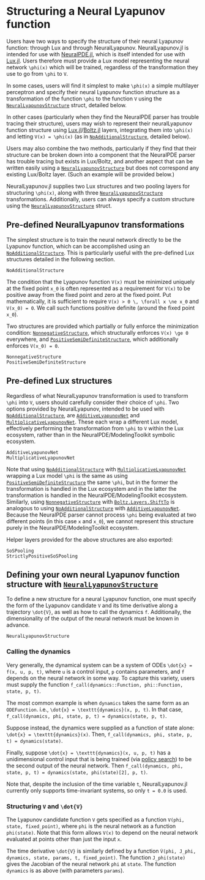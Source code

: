# Structuring a Neural Lyapunov function

Users have two ways to specify the structure of their neural Lyapunov function: through Lux and through NeuralLyapunov.
NeuralLyapunov.jl is intended for use with [NeuralPDE.jl](https://github.com/SciML/NeuralPDE.jl), which is itself intended for use with [Lux.jl](https://github.com/LuxDL/Lux.jl).
Users therefore must provide a Lux model representing the neural network ``\phi(x)`` which will be trained, regardless of the transformation they use to go from ``\phi`` to ``V``.

In some cases, users will find it simplest to make ``\phi(x)`` a simple multilayer perceptron and specify their neural Lyapunov function structure as a transformation of the function ``\phi`` to the function ``V`` using the [`NeuralLyapunovStructure`](@ref) struct, detailed below.

In other cases (particularly when they find the NeuralPDE parser has trouble tracing their structure), users may wish to represent their neuralLyapunov function structure using [Lux.jl](https://github.com/LuxDL/Lux.jl)/[Boltz.jl](https://github.com/LuxDL/Boltz.jl) layers, integrating them into ``\phi(x)`` and letting ``V(x) = \phi(x)`` (as in [`NoAdditionalStructure`](@ref), detailed below).

Users may also combine the two methods, particularly if they find that their structure can be broken down into a component that the NeuralPDE parser has trouble tracing but exists in Lux/Boltz, and another aspect that can be written easily using a [`NeuralLyapunovStructure`](@ref) but does not correspond any existing Lux/Boltz layer.
(Such an example will be provided below.)

NeuralLyapunov.jl supplies two Lux structures and two pooling layers for structuring ``\phi(x)``, along with three [`NeuralLyapunovStructure`](@ref) transformations.
Additionally, users can always specify a custom structure using the [`NeuralLyapunovStructure`](@ref) struct.

## Pre-defined NeuralLyapunov transformations

The simplest structure is to train the neural network directly to be the Lyapunov function, which can be accomplished using an [`NoAdditionalStructure`](@ref).
This is particularly useful with the pre-defined Lux structures detailed in the following section.

```@docs
NoAdditionalStructure
```

The condition that the Lyapunov function ``V(x)`` must be minimized uniquely at the fixed point ``x_0`` is often represented as a requirement for ``V(x)`` to be positive away from the fixed point and zero at the fixed point.
Put mathematically, it is sufficient to require ``V(x) > 0 \, \forall x \ne x_0`` and ``V(x_0) = 0``.
We call such functions positive definite (around the fixed point ``x_0``).

Two structures are provided which partially or fully enforce the minimization condition: [`NonnegativeStructure`](@ref), which structurally enforces ``V(x) \ge 0`` everywhere, and [`PositiveSemiDefiniteStructure`](@ref), which additionally enforces ``V(x_0) = 0``.

```@docs
NonnegativeStructure
PositiveSemiDefiniteStructure
```

## Pre-defined Lux structures

Regardless of what NeuralLyapunov transformation is used to transform ``\phi`` into ``V``, users should carefully consider their choice of ``\phi``.
Two options provided by NeuralLyapunov, intended to be used with [`NoAdditionalStructure`](@ref), are [`AdditiveLyapunovNet`](@ref) and [`MultiplicativeLyapunovNet`](@ref).
These each wrap a different Lux model, effectively performing the transformation from ``\phi`` to ``V`` within the Lux ecosystem, rather than in the NeuralPDE/ModelingToolkit symbolic ecosystem. 

```@docs
AdditiveLyapunovNet
MultiplicativeLyapunovNet
```

Note that using [`NoAdditionalStructure`](@ref) with [`MultiplicativeLyapunovNet`](@ref) wrapping a Lux model ``\phi`` is the same as using [`PositiveSemiDefiniteStructure`](@ref) the same ``\phi``, but in the former the transformation is handled in the Lux ecosystem and in the latter the transformation is handled in the NeuralPDE/ModelingToolkit ecosystem.
Similarly, using [`NonnegativeStructure`](@ref) with [`Boltz.Layers.ShiftTo`](https://luxdl.github.io/Boltz.jl/dev/api/layers#Boltz.Layers-API-Reference) is analogous to using [`NoAdditionalStructure`](@ref) with [`AdditiveLyapunovNet`](@ref).
Because the NeuralPDE parser cannot process ``\phi`` being evaluated at two different points (in this case ``x`` and ``x_0``), we cannot represent this structure purely in the NeuralPDE/ModelingToolkit ecosystem.

Helper layers provided for the above structures are also exported:

```@docs
SoSPooling
StrictlyPositiveSoSPooling
```

## Defining your own neural Lyapunov function structure with [`NeuralLyapunovStructure`](@ref)

To define a new structure for a neural Lyapunov function, one must specify the form of the Lyapunov candidate ``V`` and its time derivative along a trajectory ``\dot{V}``, as well as how to call the dynamics ``f``.
Additionally, the dimensionality of the output of the neural network must be known in advance.

```@docs
NeuralLyapunovStructure
```

### Calling the dynamics

Very generally, the dynamical system can be a system of ODEs ``\dot{x} = f(x, u, p, t)``, where ``u`` is a control input, ``p`` contains parameters, and ``f`` depends on the neural network in some way.
To capture this variety, users must supply the function `f_call(dynamics::Function, phi::Function, state, p, t)`.

The most common example is when `dynamics` takes the same form as an `ODEFunction`. 
i.e., ``\dot{x} = \texttt{dynamics}(x, p, t)``.
In that case, `f_call(dynamics, phi, state, p, t) = dynamics(state, p, t)`.

Suppose instead, the dynamics were supplied as a function of state alone: ``\dot{x} = \texttt{dynamics}(x)``.
Then, `f_call(dynamics, phi, state, p, t) = dynamics(state)`.

Finally, suppose ``\dot{x} = \texttt{dynamics}(x, u, p, t)`` has a unidimensional control input that is being trained (via [policy search](policy_search.md)) to be the second output of the neural network.
Then `f_call(dynamics, phi, state, p, t) = dynamics(state, phi(state)[2], p, t)`.

Note that, despite the inclusion of the time variable ``t``, NeuralLyapunov.jl currently only supports time-invariant systems, so only `t = 0.0` is used.

### Structuring ``V`` and ``\dot{V}``

The Lyapunov candidate function ``V`` gets specified as a function `V(phi, state, fixed_point)`, where `phi` is the neural network as a function `phi(state)`.
Note that this form allows ``V(x)`` to depend on the neural network evaluated at points other than just the input ``x``.

The time derivative ``\dot{V}`` is similarly defined by a function `V̇(phi, J_phi, dynamics, state, params, t, fixed_point)`.
The function `J_phi(state)` gives the Jacobian of the neural network `phi` at `state`.
The function `dynamics` is as above (with parameters `params`). 
